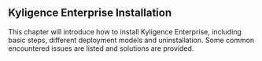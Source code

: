 ## Kyligence Enterprise Installation

This chapter will introduce how to install Kyligence Enterprise, including basic steps, different deployment models and uninstallation. Some common encountered issues are listed and solutions are provided.
